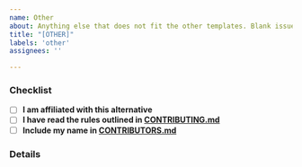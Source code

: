 ```yaml
---
name: Other
about: Anything else that does not fit the other templates. Blank issues are not permitted.
title: "[OTHER]"
labels: 'other'
assignees: ''

---
```


[//]: # ( Fill out to the best of your ability.  )
[//]: # ( If an item is not applicable, feel free to leave it blank. )
[//]: # ( Mark off checkbox items by putting an x in between the [ ] without spaces, i.e. `[x]` )

### Checklist

- [ ] **I am affiliated with this alternative**
- [ ] **I have read the rules outlined in [CONTRIBUTING.md](https://github.com/tycrek/degoogle/blob/master/CONTRIBUTING.md)**
- [ ] **Include my name in [CONTRIBUTORS.md](https://github.com/tycrek/degoogle/blob/master/CONTRIBUTORS.md)**

### Details

